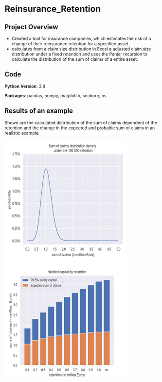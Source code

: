 # Reinsurance_Retention

## Project Overview
* Created a tool for insurance companies, which estimates the risk of a change of their reinsurance retention for a specified asset. 
* calculates from a claim size distribution in Excel a adjusted claim size distribution under a fixed retention and uses the Panjer recursion to calculate the distribution of the sum of claims of a entire asset.

## Code
**Python Version**: 3.8

**Packages**: pandas, numpy, matplotlib, seaborn, os

## Results of an example
Shown are the calculated distribution of the sum of claims dependent of the retention and the change in the expected and probable sum of claims in an realistic example.

<img align="left" width="400" height="400" src="https://raw.githubusercontent.com/Olhaau/Reinsurance_retention/master/SumOfClaims.gif">
<img align="left" width="400" height="385" src="https://raw.githubusercontent.com/Olhaau/Reinsurance_retention/master/EstimatedSafetyCapital.png">
